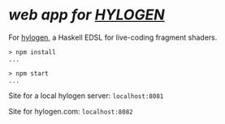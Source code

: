 # *web app for [HYLOGEN](http://hylogen.com)*

For [hylogen](https://github.com/sleexyz/hylogen), a Haskell EDSL for live-coding fragment shaders.


```
> npm install
...

> npm start
...

```

Site for a local hylogen server: `localhost:8081`

Site for hylogen.com: `localhost:8082`

